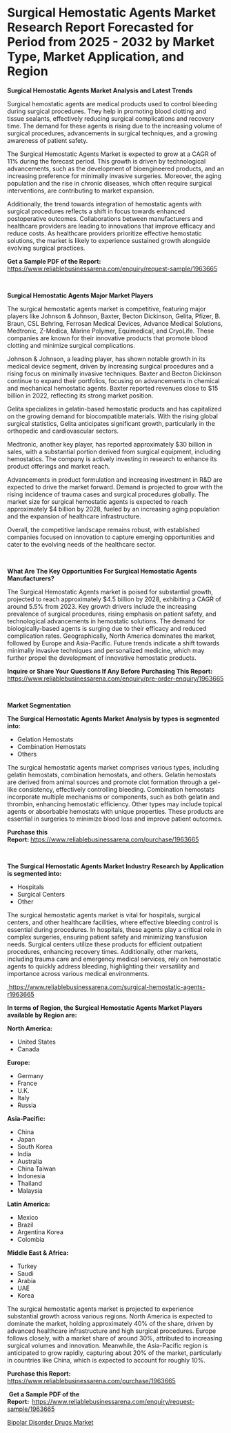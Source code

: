 <p><h1>Surgical Hemostatic Agents Market Research Report Forecasted for Period from 2025 -  2032 by Market Type, Market Application, and Region</h1></p><p><strong>Surgical Hemostatic Agents Market Analysis and Latest Trends</strong></p>
<p><p>Surgical hemostatic agents are medical products used to control bleeding during surgical procedures. They help in promoting blood clotting and tissue sealants, effectively reducing surgical complications and recovery time. The demand for these agents is rising due to the increasing volume of surgical procedures, advancements in surgical techniques, and a growing awareness of patient safety.</p><p>The Surgical Hemostatic Agents Market is expected to grow at a CAGR of 11% during the forecast period. This growth is driven by technological advancements, such as the development of bioengineered products, and an increasing preference for minimally invasive surgeries. Moreover, the aging population and the rise in chronic diseases, which often require surgical interventions, are contributing to market expansion. </p><p>Additionally, the trend towards integration of hemostatic agents with surgical procedures reflects a shift in focus towards enhanced postoperative outcomes. Collaborations between manufacturers and healthcare providers are leading to innovations that improve efficacy and reduce costs. As healthcare providers prioritize effective hemostatic solutions, the market is likely to experience sustained growth alongside evolving surgical practices.</p></p>
<p><strong>Get a Sample PDF of the Report:&nbsp;</strong> <a href="https://www.reliablebusinessarena.com/enquiry/request-sample/1963665?utm_campaign=2754&utm_medium=2&utm_source=Github&utm_content=ia&utm_term=08032025&utm_id=surgical-hemostatic-agents">https://www.reliablebusinessarena.com/enquiry/request-sample/1963665</a></p>
<p>&nbsp;</p>
<p><strong>Surgical Hemostatic Agents Major Market Players</strong></p>
<p><p>The surgical hemostatic agents market is competitive, featuring major players like Johnson & Johnson, Baxter, Becton Dickinson, Gelita, Pfizer, B. Braun, CSL Behring, Ferrosan Medical Devices, Advance Medical Solutions, Medtronic, Z-Medica, Marine Polymer, Equimedical, and CryoLife. These companies are known for their innovative products that promote blood clotting and minimize surgical complications.</p><p>Johnson & Johnson, a leading player, has shown notable growth in its medical device segment, driven by increasing surgical procedures and a rising focus on minimally invasive techniques. Baxter and Becton Dickinson continue to expand their portfolios, focusing on advancements in chemical and mechanical hemostatic agents. Baxter reported revenues close to $15 billion in 2022, reflecting its strong market position.</p><p>Gelita specializes in gelatin-based hemostatic products and has capitalized on the growing demand for biocompatible materials. With the rising global surgical statistics, Gelita anticipates significant growth, particularly in the orthopedic and cardiovascular sectors.</p><p>Medtronic, another key player, has reported approximately $30 billion in sales, with a substantial portion derived from surgical equipment, including hemostatics. The company is actively investing in research to enhance its product offerings and market reach.</p><p>Advancements in product formulation and increasing investment in R&D are expected to drive the market forward. Demand is projected to grow with the rising incidence of trauma cases and surgical procedures globally. The market size for surgical hemostatic agents is expected to reach approximately $4 billion by 2028, fueled by an increasing aging population and the expansion of healthcare infrastructure.</p><p>Overall, the competitive landscape remains robust, with established companies focused on innovation to capture emerging opportunities and cater to the evolving needs of the healthcare sector.</p></p>
<p>&nbsp;</p>
<p><strong>What Are The Key Opportunities For Surgical Hemostatic Agents Manufacturers?</strong></p>
<p><p>The Surgical Hemostatic Agents market is poised for substantial growth, projected to reach approximately $4.5 billion by 2028, exhibiting a CAGR of around 5.5% from 2023. Key growth drivers include the increasing prevalence of surgical procedures, rising emphasis on patient safety, and technological advancements in hemostatic solutions. The demand for biologically-based agents is surging due to their efficacy and reduced complication rates. Geographically, North America dominates the market, followed by Europe and Asia-Pacific. Future trends indicate a shift towards minimally invasive techniques and personalized medicine, which may further propel the development of innovative hemostatic products.</p></p>
<p><strong>Inquire or Share Your Questions If Any Before Purchasing This Report:</strong> <a href="https://www.reliablebusinessarena.com/enquiry/pre-order-enquiry/1963665?utm_campaign=2754&utm_medium=2&utm_source=Github&utm_content=ia&utm_term=08032025&utm_id=surgical-hemostatic-agents">https://www.reliablebusinessarena.com/enquiry/pre-order-enquiry/1963665</a></p>
<p>&nbsp;</p>
<p><strong>Market Segmentation</strong></p>
<p><strong>The Surgical Hemostatic Agents Market Analysis by types is segmented into:</strong></p>
<p><ul><li>Gelation Hemostats</li><li>Combination Hemostats</li><li>Others</li></ul></p>
<p><p>The surgical hemostatic agents market comprises various types, including gelatin hemostats, combination hemostats, and others. Gelatin hemostats are derived from animal sources and promote clot formation through a gel-like consistency, effectively controlling bleeding. Combination hemostats incorporate multiple mechanisms or components, such as both gelatin and thrombin, enhancing hemostatic efficiency. Other types may include topical agents or absorbable hemostats with unique properties. These products are essential in surgeries to minimize blood loss and improve patient outcomes.</p></p>
<p><strong>Purchase this Report:&nbsp;</strong><a href="https://www.reliablebusinessarena.com/purchase/1963665?utm_campaign=2754&utm_medium=2&utm_source=Github&utm_content=ia&utm_term=08032025&utm_id=surgical-hemostatic-agents">https://www.reliablebusinessarena.com/purchase/1963665</a></p>
<p>&nbsp;</p>
<p><strong>The Surgical Hemostatic Agents Market Industry Research by Application is segmented into:</strong></p>
<p><ul><li>Hospitals</li><li>Surgical Centers</li><li>Other</li></ul></p>
<p><p>The surgical hemostatic agents market is vital for hospitals, surgical centers, and other healthcare facilities, where effective bleeding control is essential during procedures. In hospitals, these agents play a critical role in complex surgeries, ensuring patient safety and minimizing transfusion needs. Surgical centers utilize these products for efficient outpatient procedures, enhancing recovery times. Additionally, other markets, including trauma care and emergency medical services, rely on hemostatic agents to quickly address bleeding, highlighting their versatility and importance across various medical environments.</p></p>
<p><a href="https://www.reliablebusinessarena.com/surgical-hemostatic-agents-r1963665?utm_campaign=2754&utm_medium=2&utm_source=Github&utm_content=ia&utm_term=08032025&utm_id=surgical-hemostatic-agents">&nbsp;https://www.reliablebusinessarena.com/surgical-hemostatic-agents-r1963665</a></p>
<p><strong>In terms of Region, the Surgical Hemostatic Agents Market Players available by Region are:</strong></p>
<p>
    <p> <strong> North America: </strong>
        <ul>
            <li>United States</li>
            <li>Canada</li>
        </ul>
        </p> 
    <p> <strong> Europe: </strong>
        <ul>
            <li>Germany</li>
            <li>France</li>
            <li>U.K.</li>
            <li>Italy</li>
            <li>Russia</li>
        </ul>
        </p> 
    <p> <strong> Asia-Pacific: </strong>
        <ul>
            <li>China</li>
            <li>Japan</li>
            <li>South Korea</li>
            <li>India</li>
            <li>Australia</li>
            <li>China Taiwan</li>
            <li>Indonesia</li>
            <li>Thailand</li>
            <li>Malaysia</li>
        </ul>
        </p> 
    <p> <strong> Latin America: </strong>
        <ul>
            <li>Mexico</li>
            <li>Brazil</li>
            <li>Argentina Korea</li>
            <li>Colombia</li>
        </ul>
        </p> 
    <p> <strong> Middle East & Africa: </strong>
        <ul>
            <li>Turkey</li>
            <li>Saudi</li>
            <li>Arabia</li>
            <li>UAE</li>
            <li>Korea</li>
        </ul>
    </p>
    </p>
<p><p>The surgical hemostatic agents market is projected to experience substantial growth across various regions. North America is expected to dominate the market, holding approximately 40% of the share, driven by advanced healthcare infrastructure and high surgical procedures. Europe follows closely, with a market share of around 30%, attributed to increasing surgical volumes and innovation. Meanwhile, the Asia-Pacific region is anticipated to grow rapidly, capturing about 20% of the market, particularly in countries like China, which is expected to account for roughly 10%.</p></p>
<p><strong>Purchase this Report: </strong><a href="https://www.reliablebusinessarena.com/purchase/1963665?utm_campaign=2754&utm_medium=2&utm_source=Github&utm_content=ia&utm_term=08032025&utm_id=surgical-hemostatic-agents">https://www.reliablebusinessarena.com/purchase/1963665</a></p>
<p>&nbsp;<strong>Get a Sample PDF of the Report:&nbsp;&nbsp;</strong><a href="https://www.reliablebusinessarena.com/enquiry/request-sample/1963665?utm_campaign=2754&utm_medium=2&utm_source=Github&utm_content=ia&utm_term=08032025&utm_id=surgical-hemostatic-agents">https://www.reliablebusinessarena.com/enquiry/request-sample/1963665</a></p>
<p><strong></strong></p>
<p><p><a href="https://github.com/alberthagorsuch/Market-Research-Report-List-1/blob/main/bipolar-disorder-drugs-market.md?utm_campaign=2754&utm_medium=2&utm_source=Github&utm_content=ia&utm_term=08032025&utm_id=surgical-hemostatic-agents">Bipolar Disorder Drugs Market</a></p></p>